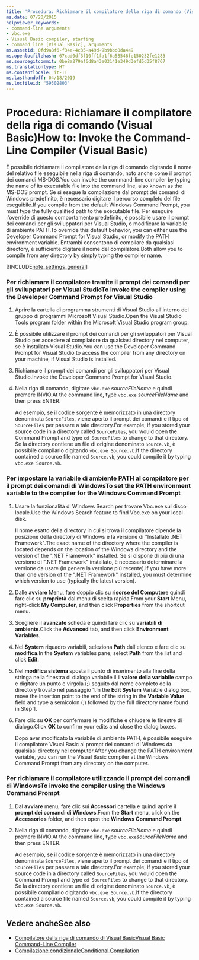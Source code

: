 ```yaml
---
title: 'Procedura: Richiamare il compilatore della riga di comando (Visual Basic)'
ms.date: 07/20/2015
helpviewer_keywords:
- command-line arguments
- vbc.exe
- Visual Basic compiler, starting
- command line [Visual Basic], arguments
ms.assetid: 0fd9a8f6-f34e-4c35-a49d-9b9bbd8da4a9
ms.openlocfilehash: 67cad0df3f10ff1fa1f6a58546fe150232fe1283
ms.sourcegitcommit: 0be8a279af6d8a43e03141e349d3efd5d35f8767
ms.translationtype: HT
ms.contentlocale: it-IT
ms.lasthandoff: 04/18/2019
ms.locfileid: "59302803"
---
```

# <a name="how-to-invoke-the-command-line-compiler-visual-basic"></a><span data-ttu-id="3282e-102">Procedura: Richiamare il compilatore della riga di comando (Visual Basic)</span><span class="sxs-lookup"><span data-stu-id="3282e-102">How to: Invoke the Command-Line Compiler (Visual Basic)</span></span>
<span data-ttu-id="3282e-103">È possibile richiamare il compilatore della riga di comando digitando il nome del relativo file eseguibile nella riga di comando, noto anche come il prompt dei comandi MS-DOS.</span><span class="sxs-lookup"><span data-stu-id="3282e-103">You can invoke the command-line compiler by typing the name of its executable file into the command line, also known as the MS-DOS prompt.</span></span> <span data-ttu-id="3282e-104">Se si esegue la compilazione dal prompt dei comandi di Windows predefinito, è necessario digitare il percorso completo del file eseguibile.</span><span class="sxs-lookup"><span data-stu-id="3282e-104">If you compile from the default Windows Command Prompt, you must type the fully qualified path to the executable file.</span></span> <span data-ttu-id="3282e-105">Per eseguire l'override di questo comportamento predefinito, è possibile usare il prompt dei comandi per gli sviluppatori per Visual Studio, o modificare la variabile di ambiente PATH.</span><span class="sxs-lookup"><span data-stu-id="3282e-105">To override this default behavior, you can either use the Developer Command Prompt for Visual Studio, or modify the PATH environment variable.</span></span> <span data-ttu-id="3282e-106">Entrambi consentono di compilare da qualsiasi directory, è sufficiente digitare il nome del compilatore.</span><span class="sxs-lookup"><span data-stu-id="3282e-106">Both allow you to compile from any directory by simply typing the compiler name.</span></span>  
  
[!INCLUDE[note_settings_general](~/includes/note-settings-general-md.md)]  
  
### <a name="to-invoke-the-compiler-using-the-developer-command-prompt-for-visual-studio"></a><span data-ttu-id="3282e-107">Per richiamare il compilatore tramite il prompt dei comandi per gli sviluppatori per Visual Studio</span><span class="sxs-lookup"><span data-stu-id="3282e-107">To invoke the compiler using the Developer Command Prompt for Visual Studio</span></span>  
  
1. <span data-ttu-id="3282e-108">Aprire la cartella di programma strumenti di Visual Studio all'interno del gruppo di programmi Microsoft Visual Studio.</span><span class="sxs-lookup"><span data-stu-id="3282e-108">Open the Visual Studio Tools program folder within the Microsoft Visual Studio program group.</span></span>  
  
2. <span data-ttu-id="3282e-109">È possibile utilizzare il prompt dei comandi per gli sviluppatori per Visual Studio per accedere al compilatore da qualsiasi directory nel computer, se è installato Visual Studio.</span><span class="sxs-lookup"><span data-stu-id="3282e-109">You can use the Developer Command Prompt for Visual Studio to access the compiler from any directory on your machine, if Visual Studio is installed.</span></span>  
  
3. <span data-ttu-id="3282e-110">Richiamare il prompt dei comandi per gli sviluppatori per Visual Studio.</span><span class="sxs-lookup"><span data-stu-id="3282e-110">Invoke the Developer Command Prompt for Visual Studio.</span></span>  
  
4. <span data-ttu-id="3282e-111">Nella riga di comando, digitare `vbc.exe` *sourceFileName* e quindi premere INVIO.</span><span class="sxs-lookup"><span data-stu-id="3282e-111">At the command line, type `vbc.exe` *sourceFileName* and then press ENTER.</span></span>  
  
     <span data-ttu-id="3282e-112">Ad esempio, se il codice sorgente è memorizzato in una directory denominata `SourceFiles`, viene aperto il prompt dei comandi e il tipo `cd SourceFiles` per passare a tale directory.</span><span class="sxs-lookup"><span data-stu-id="3282e-112">For example, if you stored your source code in a directory called `SourceFiles`, you would open the Command Prompt and type `cd SourceFiles` to change to that directory.</span></span> <span data-ttu-id="3282e-113">Se la directory contiene un file di origine denominato `Source.vb`, è possibile compilarlo digitando `vbc.exe Source.vb`.</span><span class="sxs-lookup"><span data-stu-id="3282e-113">If the directory contained a source file named `Source.vb`, you could compile it by typing `vbc.exe Source.vb`.</span></span>  
  
### <a name="to-set-the-path-environment-variable-to-the-compiler-for-the-windows-command-prompt"></a><span data-ttu-id="3282e-114">Per impostare la variabile di ambiente PATH al compilatore per il prompt dei comandi di Windows</span><span class="sxs-lookup"><span data-stu-id="3282e-114">To set the PATH environment variable to the compiler for the Windows Command Prompt</span></span>  
  
1. <span data-ttu-id="3282e-115">Usare la funzionalità di Windows Search per trovare Vbc.exe sul disco locale.</span><span class="sxs-lookup"><span data-stu-id="3282e-115">Use the Windows Search feature to find Vbc.exe on your local disk.</span></span>  
  
     <span data-ttu-id="3282e-116">Il nome esatto della directory in cui si trova il compilatore dipende la posizione della directory di Windows e la versione di "Installato .NET Framework".</span><span class="sxs-lookup"><span data-stu-id="3282e-116">The exact name of the directory where the compiler is located depends on the location of the Windows directory and the version of the ".NET Framework" installed.</span></span> <span data-ttu-id="3282e-117">Se si dispone di più di una versione di ".NET Framework" installato, è necessario determinare la versione da usare (in genere la versione più recente).</span><span class="sxs-lookup"><span data-stu-id="3282e-117">If you have more than one version of the ".NET Framework" installed, you must determine which version to use (typically the latest version).</span></span>  
  
2. <span data-ttu-id="3282e-118">Dalle **avviare** Menu, fare doppio clic su **risorse del Computer**e quindi fare clic su **proprietà** dal menu di scelta rapida.</span><span class="sxs-lookup"><span data-stu-id="3282e-118">From your **Start** Menu, right-click **My Computer**, and then click **Properties** from the shortcut menu.</span></span>  
  
3. <span data-ttu-id="3282e-119">Scegliere il **avanzate** scheda e quindi fare clic su **variabili di ambiente**.</span><span class="sxs-lookup"><span data-stu-id="3282e-119">Click the **Advanced** tab, and then click **Environment Variables**.</span></span>  
  
4. <span data-ttu-id="3282e-120">Nel **System** riquadro variabili, seleziona **Path** dall'elenco e fare clic su **modifica**.</span><span class="sxs-lookup"><span data-stu-id="3282e-120">In the **System** variables pane, select **Path** from the list and click **Edit**.</span></span>  
  
5. <span data-ttu-id="3282e-121">Nel **modifica sistema** sposta il punto di inserimento alla fine della stringa nella finestra di dialogo variabile il **il valore della variabile** campo e digitare un punto e virgola (;) seguito dal nome completo della directory trovato nel passaggio 1.</span><span class="sxs-lookup"><span data-stu-id="3282e-121">In the **Edit System** Variable dialog box, move the insertion point to the end of the string in the **Variable Value** field and type a semicolon (;) followed by the full directory name found in Step 1.</span></span>  
  
6. <span data-ttu-id="3282e-122">Fare clic su **OK** per confermare le modifiche e chiudere le finestre di dialogo.</span><span class="sxs-lookup"><span data-stu-id="3282e-122">Click **OK** to confirm your edits and close the dialog boxes.</span></span>  
  
     <span data-ttu-id="3282e-123">Dopo aver modificato la variabile di ambiente PATH, è possibile eseguire il compilatore Visual Basic al prompt dei comandi di Windows da qualsiasi directory nel computer.</span><span class="sxs-lookup"><span data-stu-id="3282e-123">After you change the PATH environment variable, you can run the Visual Basic compiler at the Windows Command Prompt from any directory on the computer.</span></span>  
  
### <a name="to-invoke-the-compiler-using-the-windows-command-prompt"></a><span data-ttu-id="3282e-124">Per richiamare il compilatore utilizzando il prompt dei comandi di Windows</span><span class="sxs-lookup"><span data-stu-id="3282e-124">To invoke the compiler using the Windows Command Prompt</span></span>  
  
1. <span data-ttu-id="3282e-125">Dal **avviare** menu, fare clic sui **Accessori** cartella e quindi aprire il **prompt dei comandi di Windows**.</span><span class="sxs-lookup"><span data-stu-id="3282e-125">From the **Start** menu, click on the **Accessories** folder, and then open the **Windows Command Prompt**.</span></span>  
  
2. <span data-ttu-id="3282e-126">Nella riga di comando, digitare `vbc.exe` *sourceFileName* e quindi premere INVIO.</span><span class="sxs-lookup"><span data-stu-id="3282e-126">At the command line, type `vbc.exe`*sourceFileName* and then press ENTER.</span></span>  
  
     <span data-ttu-id="3282e-127">Ad esempio, se il codice sorgente è memorizzato in una directory denominata `SourceFiles`, viene aperto il prompt dei comandi e il tipo `cd SourceFiles` per passare a tale directory.</span><span class="sxs-lookup"><span data-stu-id="3282e-127">For example, if you stored your source code in a directory called `SourceFiles`, you would open the Command Prompt and type `cd SourceFiles` to change to that directory.</span></span> <span data-ttu-id="3282e-128">Se la directory contiene un file di origine denominato `Source.vb`, è possibile compilarlo digitando `vbc.exe Source.vb`.</span><span class="sxs-lookup"><span data-stu-id="3282e-128">If the directory contained a source file named `Source.vb`, you could compile it by typing `vbc.exe Source.vb`.</span></span>  
  
## <a name="see-also"></a><span data-ttu-id="3282e-129">Vedere anche</span><span class="sxs-lookup"><span data-stu-id="3282e-129">See also</span></span>

- [<span data-ttu-id="3282e-130">Compilatore della riga di comando di Visual Basic</span><span class="sxs-lookup"><span data-stu-id="3282e-130">Visual Basic Command-Line Compiler</span></span>](../../../visual-basic/reference/command-line-compiler/index.md)
- [<span data-ttu-id="3282e-131">Compilazione condizionale</span><span class="sxs-lookup"><span data-stu-id="3282e-131">Conditional Compilation</span></span>](../../../visual-basic/programming-guide/program-structure/conditional-compilation.md)
